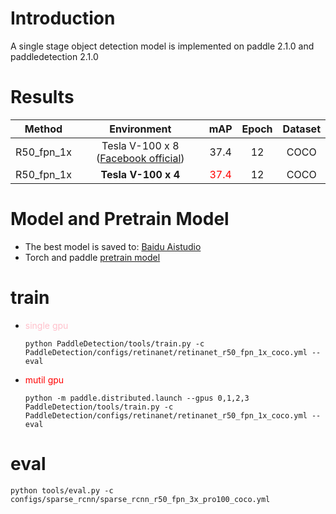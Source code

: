 # Introduction
A single stage object detection model is implemented on paddle 2.1.0 and paddledetection 2.1.0

# Results
Method|Environment|mAP|Epoch|Dataset
:--:|:--:|:--:|:--:|:--:
R50_fpn_1x|Tesla V-100 x 8 ([Facebook official](https://github.com/facebookresearch/detectron2/blob/master/MODEL_ZOO.md))|37.4|12|COCO
R50_fpn_1x|**Tesla V-100 x 4**|<font color=red>37.4</font>|12|COCO

# Model and Pretrain Model
* The best model is saved to: [Baidu Aistudio](https://aistudio.baidu.com/aistudio/datasetdetail/104021)
* Torch and paddle [pretrain model](https://aistudio.baidu.com/aistudio/datasetdetail/103882)

# train
* <font color=pink>single gpu</font> 
    
    ```python PaddleDetection/tools/train.py -c PaddleDetection/configs/retinanet/retinanet_r50_fpn_1x_coco.yml --eval```
* <font color=red>mutil gpu</font>
   
   ```python -m paddle.distributed.launch --gpus 0,1,2,3 PaddleDetection/tools/train.py -c PaddleDetection/configs/retinanet/retinanet_r50_fpn_1x_coco.yml --eval```

# eval

```python tools/eval.py -c configs/sparse_rcnn/sparse_rcnn_r50_fpn_3x_pro100_coco.yml```
